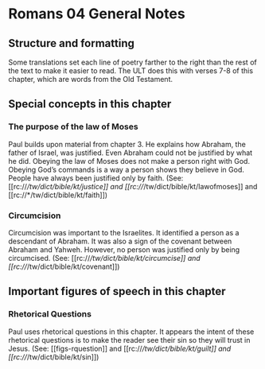 # Romans 04 General Notes
## Structure and formatting

Some translations set each line of poetry farther to the right than the rest of the text to make it easier to read. The ULT does this with verses 7-8 of this chapter, which are words from the Old Testament.

## Special concepts in this chapter

### The purpose of the law of Moses
Paul builds upon material from chapter 3. He explains how Abraham, the father of Israel, was justified. Even Abraham could not be justified by what he did. Obeying the law of Moses does not make a person right with God. Obeying God’s commands is a way a person shows they believe in God. People have always been justified only by faith. (See: [[rc://*/tw/dict/bible/kt/justice]] and [[rc://*/tw/dict/bible/kt/lawofmoses]] and [[rc://*/tw/dict/bible/kt/faith]])

### Circumcision
Circumcision was important to the Israelites. It identified a person as a descendant of Abraham. It was also a sign of the covenant between Abraham and Yahweh. However, no person was justified only by being circumcised. (See: [[rc://*/tw/dict/bible/kt/circumcise]] and [[rc://*/tw/dict/bible/kt/covenant]])

## Important figures of speech in this chapter

### Rhetorical Questions
Paul uses rhetorical questions in this chapter. It appears the intent of these rhetorical questions is to make the reader see their sin so they will trust in Jesus. (See: [[figs-rquestion]] and [[rc://*/tw/dict/bible/kt/guilt]] and [[rc://*/tw/dict/bible/kt/sin]])